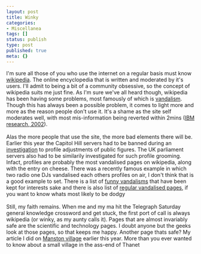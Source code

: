 ```yaml
---
layout: post
title: Winky
categories:
- Miscellanea
tags: []
status: publish
type: post
published: true
meta: {}
---
```

I'm sure all those of you who use the internet on a regular basis must know <a href="http://en.wikipedia.org">wikipedia</a>. The online encyclopedia that is written and moderated by it's users. I'll admit to being a bit of a community obsessive, so the concept of wikipedia suits me just fine. As I'm sure we've all heard though, wikipedia has been having some problems, most famously of which is <a href="http://en.wikipedia.org/wiki/WP:VAND">vandalism</a>. Though this has always been a possible problem, it comes to light more and more as the reason people don't use it. It's a shame as the site self moderates well, with most mis-information being reverted within 2mins (<a href="http://researchweb.watson.ibm.com/history/results.htm">IBM research, 2002</a>).<br /><br />Alas the more people that use the site, the more bad elements there will be. Earlier this year the Capitol Hill servers had to be banned during an <a href="http://en.wikinews.org/wiki/Congressional_staff_actions_prompt_Wikipedia_investigation">investigation</a> to profile adjustments of public figures. The UK parliament servers also had to be similarily investigated for such profile grooming. Infact, profiles are probably the most vandalised pages on wikipedia, along with the entry on cheese. There was a recently famous example in which two radio one DJs vandalised each others profiles on air, I don't think that is a good example to set. There is a list of <a href="http://en.wikipedia.org/wiki/Bad_jokes_and_other_deleted_nonsense">funny vandalisms</a> that have been kept for interests sake and there is also list of <a href="http://en.wikipedia.org/wiki/WP:MVP">regular vandalised pages</a>, if you want to know whats most likely to be dodgy<br /><br />Still, my faith remains. When me and my ma hit the Telegraph Saturday general knowledge crossword and get stuck, the first port of call is always wikipedia (or winky, as my aunty calls it). Pages that are almost invariably safe are the scientific and technology pages. I doubt anyone but the geeks look at those pages, so that keeps me happy. Another page thats safe? My article I did on <a href="http://en.wikipedia.org/wiki/Manston%2C_Kent">Manston village</a> earlier this year. More than you ever wanted to know about a small village in the ass-end of Thanet
